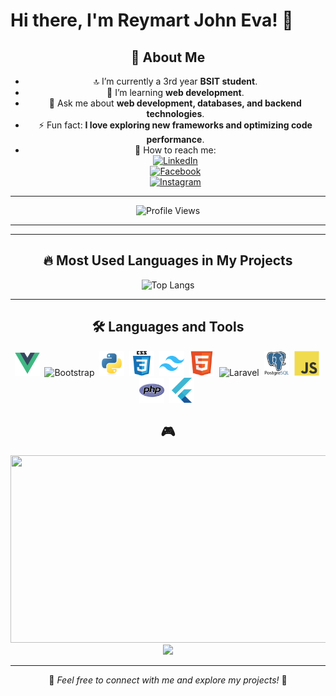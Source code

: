 # Hi there, I'm Reymart John Eva! 👋

<div align="center">

## 🚀 About Me

- 🔝 I’m currently a 3rd year **BSIT student**.
- 🌱 I’m learning **web development**.
- 💬 Ask me about **web development, databases, and backend technologies**.
- ⚡ Fun fact: **I love exploring new frameworks and optimizing code performance**.
- 📧 How to reach me:  
  [![LinkedIn](https://img.shields.io/badge/-LinkedIn-blue?style=flat&logo=Linkedin&logoColor=white)](https://www.linkedin.com/in/reymart-eva-202196327/)  
  [![Facebook](https://img.shields.io/badge/-Facebook-1877F2?style=flat&logo=Facebook&logoColor=white)](https://www.facebook.com/reymartjohneva/)  
  [![Instagram](https://img.shields.io/badge/-Instagram-E4405F?style=flat&logo=Instagram&logoColor=white)](https://www.instagram.com/cokecak333/)  

---
![Profile Views](https://komarev.com/ghpvc/?username=reymartjohneva&style=flat-square&color=blue)

---
---

## 🔥 Most Used Languages in My Projects
![Top Langs](https://github-readme-stats.vercel.app/api/top-langs/?username=reymartjohneva&layout=compact&theme=radical)

---

## 🛠️ Languages and Tools
<div>
  <img src="https://github.com/devicons/devicon/blob/master/icons/vuejs/vuejs-original.svg" title="Vue.js" alt="Vue.js" width="40" height="40"/>&nbsp;
  <img src="https://cdn.jsdelivr.net/gh/devicons/devicon/icons/bootstrap/bootstrap-original.svg" title="Bootstrap" alt="Bootstrap" width="40" height="40"/>&nbsp;
  <img src="https://github.com/devicons/devicon/blob/master/icons/python/python-original.svg" title="Python" alt="Python" width="40" height="40"/>&nbsp;
  <img src="https://github.com/devicons/devicon/blob/master/icons/css3/css3-original-wordmark.svg" title="CSS3" alt="CSS3" width="40" height="40"/>&nbsp;
  <img src="https://github.com/devicons/devicon/blob/master/icons/tailwindcss/tailwindcss-original.svg" title="Tailwind CSS" alt="Tailwind CSS" width="40" height="40"/>&nbsp;
  <img src="https://github.com/devicons/devicon/blob/master/icons/html5/html5-original.svg" title="HTML5" alt="HTML5" width="40" height="40"/>&nbsp;
  <img src="https://cdn.jsdelivr.net/gh/devicons/devicon/icons/laravel/laravel-original.svg" title="Laravel" alt="Laravel" width="40" height="40"/>&nbsp;
  <img src="https://github.com/devicons/devicon/blob/master/icons/postgresql/postgresql-original-wordmark.svg" title="PostgreSQL" alt="PostgreSQL" width="40" height="40"/>&nbsp;
  <img src="https://github.com/devicons/devicon/blob/master/icons/javascript/javascript-original.svg" title="JavaScript" alt="JavaScript" width="40" height="40"/>&nbsp;
  <img src="https://github.com/devicons/devicon/blob/master/icons/php/php-original.svg" title="PHP" alt="PHP" width="40" height="40"/>&nbsp;
  <img src="https://github.com/devicons/devicon/blob/master/icons/flutter/flutter-original.svg" title="Flutter" alt="Flutter" width="40" height="40"/>&nbsp;
</div>



## 🎮
<div align="center">
  <img src="https://media.giphy.com/media/dWesBcTLavkZuG35MI/giphy.gif" width="600" height="300"/>
</div>

<div id="header" align="center">
  <img src="https://media.giphy.com/media/M9gbBd9nbDrOTu1Mqx/giphy.gif" width="100"/>
</div>

---

🌟 *Feel free to connect with me and explore my projects!* 🚀

</div>

